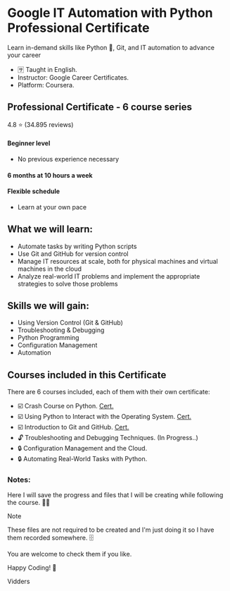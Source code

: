 # Google IT Automation with Python Professional Certificate
Learn in-demand skills like Python :snake:, Git, and IT automation to advance your career

- :sa: Taught in English.
- Instructor: Google Career Certificates.
- Platform: Coursera.

## Professional Certificate - 6 course series
4.8 :star: (34.895 reviews)

#### Beginner level
- No previous experience necessary
#### 6 months at 10 hours a week
#### Flexible schedule
- Learn at your own pace


## What we will learn:
- Automate tasks by writing Python scripts
- Use Git and GitHub for version control
- Manage IT resources at scale, both for physical machines and virtual machines in the cloud 
- Analyze real-world IT problems and implement the appropriate strategies to solve those problems


## Skills we will gain:
- Using Version Control (Git & GitHub)
- Troubleshooting & Debugging
- Python Programming
- Configuration Management
- Automation


## Courses included in this Certificate 
There are 6 courses included, each of them with their own certificate:
- :ballot_box_with_check: Crash Course on Python. [Cert.](https://coursera.org/verify/PSLM4Y9NGPUT)
- :ballot_box_with_check: Using Python to Interact with the Operating System. [Cert.](https://coursera.org/verify/7ZT3HXJFJF5F)
- :ballot_box_with_check: Introduction to Git and GitHub. [Cert.](https://coursera.org/verify/99D85T5J4EZP)
- :unlock: Troubleshooting and Debugging Techniques. (In Progress..)
- :lock: Configuration Management and the Cloud.
- :lock: Automating Real-World Tasks with Python.

### Notes:
Here I will save the progress and files that I will be creating while following the course. :man_technologist:

> [!NOTE]
> These files are not required to be created and I'm just doing it so I have them recorded somewhere. :file_cabinet:

You are welcome to check them if you like.


Happy Coding! :tada:

Vidders